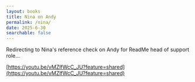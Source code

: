 ```yaml
---
layout: books
title: Nina on Andy
permalink: /nina/
date: 2025-6-30
searchable: false
---
```


Redirecting to Nina's reference check on Andy for ReadMe head of support role...

[https://youtu.be/vMZlfWcC_JU?feature=shared](https://youtu.be/vMZlfWcC_JU?feature=shared)

<script>
window.onload = function () {
  window.location.href="https://youtu.be/vMZlfWcC_JU?feature=shared";
}
</script>


